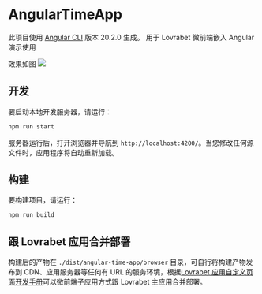 # AngularTimeApp

此项目使用 [Angular CLI](https://github.com/angular/angular-cli) 版本 20.2.0 生成。
用于 Lovrabet 微前端嵌入 Angular 演示使用

效果如图
![](https://i.yuntooai.com/u/AZjgrXeQcACF-eC7KDNCfA.png)

## 开发

要启动本地开发服务器，请运行：

```bash
npm run start
```

服务器运行后，打开浏览器并导航到 `http://localhost:4200/`。当您修改任何源文件时，应用程序将自动重新加载。

## 构建

要构建项目，请运行：

```bash
npm run build
```

## 跟 Lovrabet 应用合并部署

构建后的产物在 `./dist/angular-time-app/browser` 目录，可自行将构建产物发布到 CDN、应用服务器等任何有 URL 的服务环境，根据[Lovrabet 应用自定义页面开发手册](https://qizhiyuntu.feishu.cn/wiki/Td9swbvM1ie3pIkHlNUcjuehnuh?fromScene=yuntooai#share-K9oMdpUXqoe4Trxtzn7cdgoNnFu)可以微前端子应用方式跟 Lovrabet 主应用合并部署。
